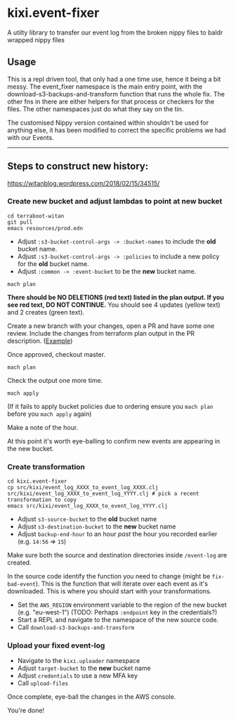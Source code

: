 # kixi.event-fixer

A utilty library to transfer our event log from the broken nippy files to baldr wrapped nippy files

## Usage

This is a repl driven tool, that only had a one time use, hence it being a bit messy. The event_fixer namespace is the main entry point, with the download-s3-backups-and-transform function that runs the whole fix. The other fns in there are either helpers for that process or checkers for the files. The other namespaces just do what they say on the tin.

The customised Nippy version contained within shouldn't be used for anything else, it has been modified to correct the specific problems we had with our Events.

---
## Steps to construct new history:

https://witanblog.wordpress.com/2018/02/15/34515/

### Create new bucket and adjust lambdas to point at new bucket

``` shell
cd terraboot-witan
git pull
emacs resources/prod.edn
```

* Adjust `:s3-bucket-control-args -> :bucket-names` to include the **old** bucket name.
* Adjust `:s3-bucket-control-args -> :policies` to include a new policy for the **old** bucket name.
* Adjust `:common -> :event-bucket` to be the **new** bucket name.

``` shell
mach plan
```

**There should be NO DELETIONS (red text) listed in the plan output. If you see red text, DO NOT CONTINUE.**
You should see 4 updates (yellow text) and 2 creates (green text).

Create a new branch with your changes, open a PR and have some one review. Include the changes from terraform plan output in the PR description. ([Example](https://github.com/MastodonC/terraboot-witan/pull/155))

Once approved, checkout master.

``` shell
mach plan
```

Check the output one more time.

``` shell
mach apply
```

(If it fails to apply bucket policies due to ordering ensure you `mach plan` before you `mach apply` again)

Make a note of the hour.

At this point it's worth eye-balling to confirm new events are appearing in the new bucket.

### Create transformation

``` shell
cd kixi.event-fixer
cp src/kixi/event_log_XXXX_to_event_log_XXXX.clj src/kixi/event_log_XXXX_to_event_log_YYYY.clj # pick a recent transformation to copy
emacs src/kixi/event_log_XXXX_to_event_log_YYYY.clj
```

* Adjust `s3-source-bucket` to the **old** bucket name
* Adjust `s3-destination-bucket` to the **new** bucket name
* Adjust `backup-end-hour` to an hour *past* the hour you recorded earlier (e.g. `14:56` => `15`)

Make sure both the source and destination directories inside `/event-log` are created.

In the source code identify the function you need to change (might be `fix-bad-event`). This is the function that will iterate over each event as it's downloaded. This is where you should start with your transformations.

* Set the `AWS_REGION` environment variable to the region of the new bucket (e.g. "eu-west-1")
(TODO: Perhaps `:endpoint` key in the credentials?)
* Start a REPL and navigate to the namespace of the new source code.
* Call `download-s3-backups-and-transform`

### Upload your fixed event-log

* Navigate to the `kixi.uploader` namespace
* Adjust `target-bucket` to the **new** bucket name
* Adjust `credentials` to use a new MFA key
* Call `upload-files`

Once complete, eye-ball the changes in the AWS console.

You're done!
